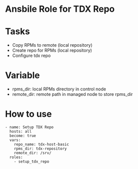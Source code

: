 # Ansbile Role for TDX Repo

# Tasks

- Copy RPMs to remote (local repository)
- Create repo for RPMs (local repository)
- Configure tdx repo

# Variable

- rpms_dir: local RPMs directory in control node
- remote_dir: remote path in managed node to store rpms_dir

# How to use
```
- name: Setup TDX Repo
  hosts: all
  become: true
  vars:
    repo_name: tdx-host-basic
    rpms_dir: tdx-repository
    remote_dir: /srv/
  roles:
    - setup_tdx_repo

```
